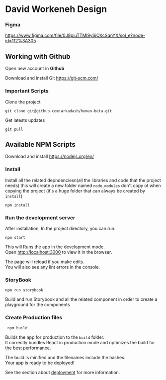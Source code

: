 # David Workeneh Design
### Figma
https://www.figma.com/file/0J8piuTTMl9ySjOXcSqnYX/sol_e?node-id=112%3A305

## Working with Github
Open new account in **Github**

Download and install Git https://git-scm.com/

### Important Scripts
Clone the project
```
git clone git@github.com:arkadash/human-beta.git 
```

Get latests updates
```
git pull
```

## Available NPM Scripts
Download and install https://nodejs.org/en/

### Install
Install all the related depndenciesn(all the libraries and code that the project needs)
this will create a new folder named `node_modules`
don't copy ot when copying the project (it's a huge folder that can always be created by `install`)

```
npm install
```

### Run the development server
After installation, In the project directory, you can run:

``` npm start ```

This will Runs the app in the development mode.<br />
Open [http://localhost:3000](http://localhost:3000) to view it in the browser.

The page will reload if you make edits.<br />
You will also see any lint errors in the console.

### StoryBook
```
npm run storybook
```

Build and run Storybook and all the related component in order to create a playground for the components

### Create Production files
```
 npm build
```

Builds the app for production to the `build` folder.<br />
It correctly bundles React in production mode and optimizes the build for the best performance.

The build is minified and the filenames include the hashes.<br />
Your app is ready to be deployed!

See the section about [deployment](https://facebook.github.io/create-react-app/docs/deployment) for more information.

